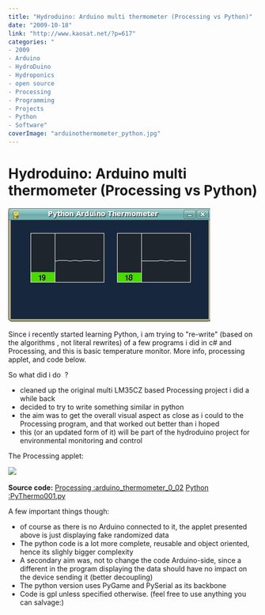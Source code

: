 ```yaml
---
title: "Hydroduino: Arduino multi thermometer (Processing vs Python)"
date: "2009-10-18"
link: "http://www.kaosat.net/?p=617"
categories: "
- 2009
- Arduino
- HydroDuino
- Hydroponics
- open source
- Processing
- Programming
- Projects
- Python
- Software"
coverImage: "arduinothermometer_python.jpg"
---
```




# Hydroduino: Arduino multi thermometer (Processing vs Python) 

[![arduinothermometer_python](./assets/arduinothermometer_python.jpg "arduinothermometer_python")](./assets/arduinothermometer_python.jpg)

Since i recently started learning Python, i am trying to "re-write" (based on the algorithms , not literal rewrites) of a few programs i did in c# and Processing, and this is basic temperature monitor. More info, processing applet, and code below.

So what did i do  ?

- cleaned up the original multi LM35CZ based Processing project i did a while back
- decided to try to write something similar in python
- the aim was to get the overall visual aspect as close as i could to the Processing program, and that worked out better than i hoped
- this (or an updated form of it) will be part of the hydroduino project for environmental monitoring and control

The Processing applet:

![](./assets/loading.gif)

**Source code:** [Processing :arduino\_thermometer\_0\_02](http://www.kaosat.net/applets/arduino_thermometer_0_02/arduino_thermometer_0_02.pde) [Python :PyThermo001.py](http://www.kaosat.net/downloads/arduino_thermometer/PyThermo001.py)

A few important things though:

- of course as there is no Arduino connected to it, the applet presented above is just displaying fake randomized data
- The python code is a lot more complete, reusable and object oriented, hence its slighly bigger complexity
- A secondary aim was, not to change the code Arduino-side, since a different in the program displaying the data should have no impact on the device sending it (better decoupling)
- The python version uses PyGame and PySerial as its backbone
- Code is gpl unless specified otherwise. (feel free to use anything you can salvage:)
